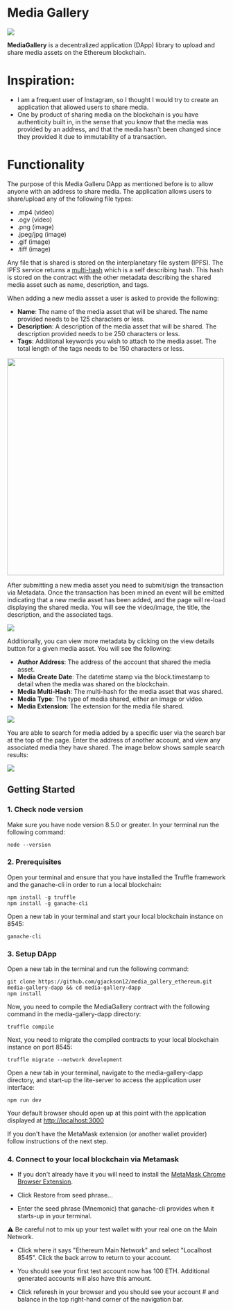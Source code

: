 # Media Gallery

<img align="center" src="https://github.com/gjackson12/media_gallery_ethereum/blob/master/src/images/home_1.png">

**MediaGallery** is a decentralized application (DApp) library to upload and share media assets on the Ethereum blockchain.

# Inspiration:
* I am a frequent user of Instagram, so I thought I would try to create an application that allowed users to share media.
* One by product of sharing media on the blockchain is you have authenticity built in, in the sense that you know that the media was provided by an address, and that the media hasn't been changed since they provided it due to immutability of a transaction.

# Functionality
The purpose of this Media Galleru DApp as mentioned before is to allow anyone with an address to share media. The application allows users to share/upload any of the following file types:
* .mp4 (video)
* .ogv (video)
* .png (image)
* .jpeg/jpg (image)
* .gif (image)
* .tiff (image)

Any file that is shared is stored on the interplanetary file system (IPFS). The IPFS service returns a [multi-hash](https://github.com/multiformats/multihash#table-for-multihash-v100-rc-semver) which is a self describing hash. This hash is stored on the contract with the other metadata describing the shared media asset such as name, description, and tags.

When adding a new media assset a user is asked to provide the following:

* **Name**: The name of the media asset that will be shared. The name provided needs to be 125 characters or less.
* **Description**: A description of the media asset that will be shared. The description provided needs to be 250 characters or less.
* **Tags**: Addiitonal keywords you wish to attach to the media asset. The total length of the tags needs to be 150 characters or less.

<img align="center" src="https://github.com/gjackson12/media_gallery_ethereum/blob/master/src/images/add_media_modal.png" width="500" height="500">

After submitting a new media asset you need to submit/sign the transaction via Metadata. Once the transaction has been mined an event will be emitted indicating that a new media asset has been added, and the page will re-load displaying the shared media. You will see the video/image, the title, the description, and the associated tags.

<img align="center" src="https://github.com/gjackson12/media_gallery_ethereum/blob/master/src/images/home_2.png">

Additionally, you can view more metadata by clicking on the view details button for a given media asset. You will see the following:

* **Author Address**: The address of the account that shared the media asset.
* **Media Create Date**: The datetime stamp via the block.timestamp to detail when the media was shared on the blockchain.
* **Media Multi-Hash**: The multi-hash for the media asset that was shared.
* **Media Type**: The type of media shared, either an image or video.
* **Media Extension**: The extension for the media file shared.

<img align="center" src="https://github.com/gjackson12/media_gallery_ethereum/blob/master/src/images/media_details_modal.png">

You are able to search for media added by a specific user via the search bar at the top of the page. Enter the address of another account, and view any associated media they have shared. The image below shows sample search results:

<img align="center" src="https://github.com/gjackson12/media_gallery_ethereum/blob/master/src/images/search_results.png">

## Getting Started

### 1. Check node version

Make sure you have node version 8.5.0 or greater. In your terminal run the following command:

```
node --version
```

### 2. Prerequisites

Open your terminal and ensure that you have installed the Truffle framework and the ganache-cli in order to run a local blockchain:

```
npm install -g truffle
npm install -g ganache-cli
```

Open a new tab in your terminal and start your local blockchain instance on 8545:
```
ganache-cli
```

### 3. Setup DApp

Open a new tab in the terminal and run the following command:

```
git clone https://github.com/gjackson12/media_gallery_ethereum.git media-gallery-dapp && cd media-gallery-dapp
npm install
```

Now, you need to compile the MediaGallery contract with the following command in the media-gallery-dapp directory: 
```
truffle compile
```

Next, you need to migrate the compiled contracts to your local blockchain instance on port 8545:
```
truffle migrate --network development
```

Open a new tab in your terminal, navigate to the media-gallery-dapp directory, and start-up the lite-server to access the application user interface:

```
npm run dev
```

Your default browser should open up at this point with the application displayed at [http://localhost:3000](http://localhost:3000)

If you don't have the MetaMask extension (or another wallet provider) follow instructions of the next step.

### 4. Connect to your local blockchain via Metamask

* If you don't already have it you will need to install the [MetaMask Chrome Browser Extension](https://metamask.io/).

* Click Restore from seed phrase...

* Enter the seed phrase (Mnemonic) that ganache-cli provides when it starts-up in your terminal.

:warning: Be careful not to mix up your test wallet with your real one on the Main Network.

* Click where it says "Ethereum Main Network" and select "Localhost 8545". Click the back arrow to return to your account.

* You should see your first test account now has 100 ETH. Additional generated accounts will also have this amount.

* Click referesh in your browser and you should see your account # and balance in the top right-hand corner of the navigation bar.